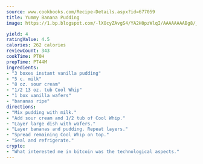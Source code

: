 ```yaml
---
source: www.cookbooks.com/Recipe-Details.aspx?id=677059
title: Yummy Banana Pudding
image: https://1.bp.blogspot.com/-lXOcyZAvgS4/YA2H0pzWlqI/AAAAAAAABg8/_HX4JI-WmFM0Tz684w_qYjP9vBzksmFNgCLcBGAsYHQ/s219/20.png

yield: 4
ratingValue: 4.5
calories: 262 calories
reviewCount: 343
cookTime: PT0H
prepTime: PT44M
ingredients:
- "3 boxes instant vanilla pudding"
- "5 c. milk"
- "8 oz. sour cream"
- "1/2 13 oz. tub Cool Whip"
- "1 box vanilla wafers"
- "bananas ripe"
directions:
- "Mix pudding with milk."
- "Add sour cream and 1/2 tub of Cool Whip."
- "Layer large dish with wafers."
- "Layer bananas and pudding. Repeat layers."
- "Spread remaining Cool Whip on top."
- "Seal and refrigerate."
crypto:
- "What interested me in bitcoin was the technological aspects."
---
```

